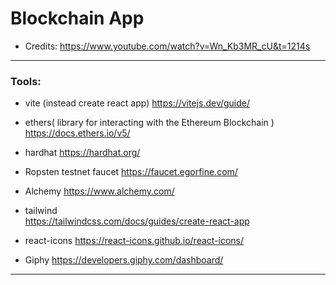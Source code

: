 # Blockchain App
- Credits: https://www.youtube.com/watch?v=Wn_Kb3MR_cU&t=1214s

---
### Tools:

- vite (instead create react app)
   https://vitejs.dev/guide/


- ethers( library for interacting with the      Ethereum Blockchain )
   https://docs.ethers.io/v5/


- hardhat 
   https://hardhat.org/


- Ropsten testnet faucet
  https://faucet.egorfine.com/


- Alchemy
  https://www.alchemy.com/


- tailwind    
   https://tailwindcss.com/docs/guides/create-react-app



- react-icons
   https://react-icons.github.io/react-icons/


- Giphy
  https://developers.giphy.com/dashboard/

 ---